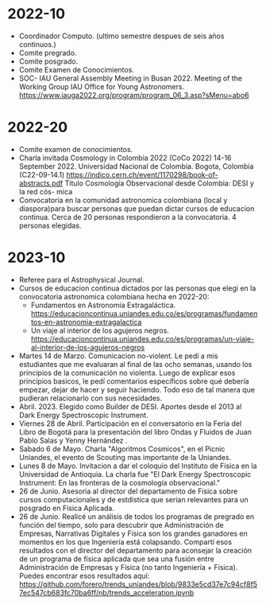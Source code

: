 2022-10
========
* Coordinador Computo. (ultimo semestre despues de seis años continuos.)
* Comite pregrado.
* Comite posgrado.
* Comite Examen de Conocimientos.
* SOC- IAU General Assembly Meeting in Busan 2022. Meeting of the Working Group IAU Office for Young Astronomers.
https://www.iauga2022.org/program/program_06_3.asp?sMenu=abo6

2022-20
=======
* Comite examen de conocimientos.
* Charla invitada Cosmology in Colombia 2022 (CoCo 2022) 14-16 September 2022. Universidad Nacional de Colombia. Bogota, Colombia
  (C22-09-14.1) https://indico.cern.ch/event/1170298/book-of-abstracts.pdf
  Titulo Cosmología Observacional desde Colombia: DESI y la red cós-
mica
* Convocatoria en la comunidad astronomica colombiana (local y diaspora)para buscar personas que puedan dictar cursos de educacion continua.
  Cerca de 20 personas respondieron a la convocatoria. 4 personas elegidas.

2023-10
========
  * Referee para el Astrophysical Journal.
  * Cursos de educacion continua dictados por las personas que elegi en la convocatoria astronomica colombiana hecha en 2022-20:
    - Fundamentos en Astronomía Extragaláctica. https://educacioncontinua.uniandes.edu.co/es/programas/fundamentos-en-astronomia-extragalactica
    - Un viaje al interior de los agujeros negros. https://educacioncontinua.uniandes.edu.co/es/programas/un-viaje-al-interior-de-los-agujeros-negros
  * Martes 14 de Marzo. Comunicacion no-violent. Le pedí a mis estudiantes que me evaluaran al final de las ocho semanas, usando los principios de la comunicación no violenta. Luego de explicar esos principios basicos, le pedí comentarios específicos sobre qué debería empezar, dejar de hacer y seguir haciendo. Todo eso de tal manera que pudieran relacionarlo con sus necesidades.
  * Abril. 2023. Elegido como Builder de DESI. Aportes desde el 2013 al Dark Energy Spectroscopic Instrument.
  * Viernes 28 de Abril. Participación en el conversatorio en la Feria del Libro de Bogotá para la presentación del libro Ondas y Fluidos de Juan Pablo Salas y Yenny Hernández .
  * Sabado 6 de Mayo. Charla "Algoritmos Cosmicos", en el Picnic Uniandes, el evento de Scouting mas importante de la Uniandes.
  * Lunes 8 de Mayo. Invitacion a dar el coloquio del Instituto de Fisica en la Universidad de Antioquia. La charla fue "El Dark Energy Spectroscopic Instrument: En las fronteras de la cosmología observacional."
  * 26 de Junio. Asesoria al director del departamento de Fisica sobre cursos computacionales y de estdistica que serian relevantes para un posgrado en Fisica Aplicada.
  * 26 de Junio. Realicé un análisis de todos los programas de pregrado en función del tiempo, solo para descubrir que Administración de Empresas, Narrativas Digitales y Física son los grandes ganadores en momentos en los que Ingeniería está colapsando. Compartí esos resultados con el director del departamento para aconsejar la creación de un programa de física aplicada que sea una fusión entre Administración de Empresas y Física (no tanto Ingeniería + Física). Puedes encontrar esos resultados aquí: https://github.com/forero/trends_uniandes/blob/9833e5cd37e7c94cf8f57ec547cb683fc70ba6ff/nb/trends_acceleration.ipynb




